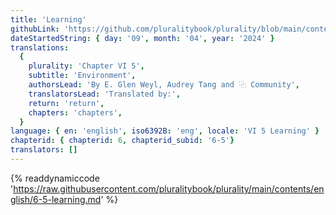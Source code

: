 ```yaml
---
title: 'Learning'
githubLink: 'https://github.com/pluralitybook/plurality/blob/main/contents/english/6-5-learning.md'
dateStartedString: { day: '09', month: '04', year: '2024' }
translations:
  {
    plurality: 'Chapter VI 5',
    subtitle: 'Environment',
    authorsLead: 'By E. Glen Weyl, Audrey Tang and ⿻ Community',
    translatorsLead: 'Translated by:',
    return: 'return',
    chapters: 'chapters',
  }
language: { en: 'english', iso6392B: 'eng', locale: 'VI 5 Learning' }
chapterid: { chapterid: 6, chapterid_subid: '6-5'}
translators: []
---
```

{% readdynamiccode 'https://raw.githubusercontent.com/pluralitybook/plurality/main/contents/english/6-5-learning.md' %}
